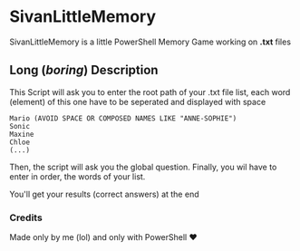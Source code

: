 # SivanLittleMemory

SivanLittleMemory is a little PowerShell Memory Game working on **.txt** files
## Long (*boring*) Description

This Script will ask you to enter the root path of your .txt file list, each word (element) of this one have to be seperated and displayed with space

```me
Mario (AVOID SPACE OR COMPOSED NAMES LIKE "ANNE-SOPHIE")
Sonic
Maxine
Chloe
(...)
```

Then, the script will ask you the global question.
Finally, you wil have to enter in order, the words of your list. 

You'll get your results (correct answers) at the end

### Credits
Made only by me (lol) and only with PowerShell ❤
